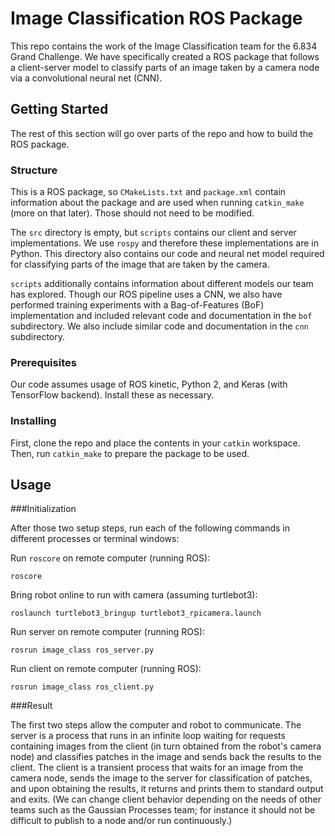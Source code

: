 # Image Classification ROS Package

This repo contains the work of the Image Classification team for the 6.834 Grand Challenge. We have specifically created a ROS package that follows a client-server model to classify parts of an image taken by a camera node via a convolutional neural net (CNN).

## Getting Started

The rest of this section will go over parts of the repo and how to build the ROS package.

### Structure

This is a ROS package, so `CMakeLists.txt` and `package.xml` contain information about the package and are used when running `catkin_make` (more on that later). Those should not need to be modified.

The `src` directory is empty, but `scripts` contains our client and server implementations. We use `rospy` and therefore these implementations are in Python. This directory also contains our code and neural net model required for classifying parts of the image that are taken by the camera.

`scripts` additionally contains information about different models our team has explored. Though our ROS pipeline uses a CNN, we also have performed training experiments with a Bag-of-Features (BoF) implementation and included relevant code and documentation in the `bof` subdirectory. We also include similar code and documentation in the `cnn` subdirectory. 

### Prerequisites

Our code assumes usage of ROS kinetic, Python 2, and Keras (with TensorFlow backend). Install these as necessary.

### Installing

First, clone the repo and place the contents in your `catkin` workspace. Then, run `catkin_make` to prepare the package to be used. 

## Usage

###Initialization

After those two setup steps, run each of the following commands in different processes or terminal windows:

Run `roscore` on remote computer (running ROS):

```
roscore
```

Bring robot online to run with camera (assuming turtlebot3):

```
roslaunch turtlebot3_bringup turtlebot3_rpicamera.launch
```

Run server on remote computer (running ROS):

```
rosrun image_class ros_server.py
```

Run client on remote computer (running ROS):

```
rosrun image_class ros_client.py 
```

###Result

The first two steps allow the computer and robot to communicate. The server is a process that runs in an infinite loop waiting for requests containing images from the client (in turn obtained from the robot's camera node) and classifies patches in the image and sends back the results to the client. The client is a transient process that waits for an image from the camera node, sends the image to the server for classification of patches, and upon obtaining the results, it returns and prints them to standard output and exits. (We can change client behavior depending on the needs of other teams such as the Gaussian Processes team; for instance it should not be difficult to publish to a node and/or run continuously.)
